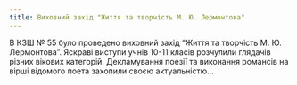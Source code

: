```yaml
---
title: Виховний захід "Життя та творчість М. Ю. Лермонтова"
---
```


В КЗШ № 55 було проведено виховний захід “Життя та творчість М. Ю. Лермонтова”. Яскраві виступи учнів 10-11 класів розчулили глядачів різних вікових категорій. Декламування поезії та виконання романсів на вірші відомого поета захопили своєю актуальністю…

<slideshow id="_/72157649271028478" />
